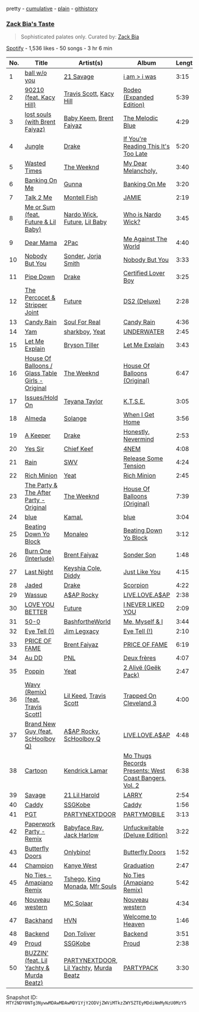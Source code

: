 pretty - [cumulative](/playlists/cumulative/37i9dQZF1DX9yqRXedvZuv.md) - [plain](/playlists/plain/37i9dQZF1DX9yqRXedvZuv) - [githistory](https://github.githistory.xyz/mackorone/spotify-playlist-archive/blob/main/playlists/plain/37i9dQZF1DX9yqRXedvZuv)

### [Zack Bia's Taste](https://open.spotify.com/playlist/37i9dQZF1DX9yqRXedvZuv)

> Sophisticated palates only\. Curated by: <a href="https://www.instagram.com/zackbia/">Zack Bia</a>

[Spotify](https://open.spotify.com/user/spotify) - 1,536 likes - 50 songs - 3 hr 6 min

| No. | Title | Artist(s) | Album | Length |
|---|---|---|---|---|
| 1 | [ball w/o you](https://open.spotify.com/track/50a8bKqlwDEqeiEknrzkTO) | [21 Savage](https://open.spotify.com/artist/1URnnhqYAYcrqrcwql10ft) | [i am > i was](https://open.spotify.com/album/007DWn799UWvfY1wwZeENR) | 3:15 |
| 2 | [90210 \(feat\. Kacy Hill\)](https://open.spotify.com/track/51EC3I1nQXpec4gDk0mQyP) | [Travis Scott](https://open.spotify.com/artist/0Y5tJX1MQlPlqiwlOH1tJY), [Kacy Hill](https://open.spotify.com/artist/4dYQmk5ma04mZ1KJ9KkAQK) | [Rodeo \(Expanded Edition\)](https://open.spotify.com/album/4PWBTB6NYSKQwfo79I3prg) | 5:39 |
| 3 | [lost souls \(with Brent Faiyaz\)](https://open.spotify.com/track/02rdXe0KhMe8p6ZHzYtuw0) | [Baby Keem](https://open.spotify.com/artist/5SXuuuRpukkTvsLuUknva1), [Brent Faiyaz](https://open.spotify.com/artist/3tlXnStJ1fFhdScmQeLpuG) | [The Melodic Blue](https://open.spotify.com/album/7n23fjZTviIUnHyvZGQjni) | 4:29 |
| 4 | [Jungle](https://open.spotify.com/track/7JXZq0JgG2zTrSOAgY8VMC) | [Drake](https://open.spotify.com/artist/3TVXtAsR1Inumwj472S9r4) | [If You're Reading This It's Too Late](https://open.spotify.com/album/0ptlfJfwGTy0Yvrk14JK1I) | 5:20 |
| 5 | [Wasted Times](https://open.spotify.com/track/7DKS0rX27cCEPsK0R6tFWS) | [The Weeknd](https://open.spotify.com/artist/1Xyo4u8uXC1ZmMpatF05PJ) | [My Dear Melancholy,](https://open.spotify.com/album/4qZBW3f2Q8y0k1A84d4iAO) | 3:40 |
| 6 | [Banking On Me](https://open.spotify.com/track/7Fege3yv4dvehB3NdRBGwI) | [Gunna](https://open.spotify.com/artist/2hlmm7s2ICUX0LVIhVFlZQ) | [Banking On Me](https://open.spotify.com/album/0J2kO9eiQauyjKyYgBFtPn) | 3:20 |
| 7 | [Talk 2 Me](https://open.spotify.com/track/6pPLhloHxLWiMlAT5Xn1gw) | [Montell Fish](https://open.spotify.com/artist/5nvWOyAkfNgVLKESq4fOj2) | [JAMIE](https://open.spotify.com/album/4StdgB0YaIYLGhhXBLuoWl) | 2:19 |
| 8 | [Me or Sum \(feat\. Future & Lil Baby\)](https://open.spotify.com/track/2HHLfzE7PkljuqyYU4vwmh) | [Nardo Wick](https://open.spotify.com/artist/0Njy6yR9LykNKYg9yE23QN), [Future](https://open.spotify.com/artist/1RyvyyTE3xzB2ZywiAwp0i), [Lil Baby](https://open.spotify.com/artist/5f7VJjfbwm532GiveGC0ZK) | [Who is Nardo Wick?](https://open.spotify.com/album/338LPt19lJ2GiGmxDSOAtR) | 3:45 |
| 9 | [Dear Mama](https://open.spotify.com/track/6tDxrq4FxEL2q15y37tXT9) | [2Pac](https://open.spotify.com/artist/1ZwdS5xdxEREPySFridCfh) | [Me Against The World](https://open.spotify.com/album/3OrucS4sHv6Bl9GS4rafEk) | 4:40 |
| 10 | [Nobody But You](https://open.spotify.com/track/6VFKuuqSbA1GpMEosUgTwQ) | [Sonder](https://open.spotify.com/artist/2ICR2m4hOBPhaYiZB3rnLW), [Jorja Smith](https://open.spotify.com/artist/1CoZyIx7UvdxT5c8UkMzHd) | [Nobody But You](https://open.spotify.com/album/0HaY1bBhaYUEXBOSva6Pf7) | 3:33 |
| 11 | [Pipe Down](https://open.spotify.com/track/11pEKMLmavDu8fxOB5QjbQ) | [Drake](https://open.spotify.com/artist/3TVXtAsR1Inumwj472S9r4) | [Certified Lover Boy](https://open.spotify.com/album/3SpBlxme9WbeQdI9kx7KAV) | 3:25 |
| 12 | [The Percocet & Stripper Joint](https://open.spotify.com/track/1yCVsVH2hQ72SxNI8QTDaB) | [Future](https://open.spotify.com/artist/1RyvyyTE3xzB2ZywiAwp0i) | [DS2 \(Deluxe\)](https://open.spotify.com/album/0fUy6IdLHDpGNwavIlhEsl) | 2:28 |
| 13 | [Candy Rain](https://open.spotify.com/track/4j1Bk0BEIGCF9hR7cSwl9d) | [Soul For Real](https://open.spotify.com/artist/296LotOmbj7eOX7r9l46fK) | [Candy Rain](https://open.spotify.com/album/0GmC4fd7RwxsFoo5Ht4nKp) | 4:36 |
| 14 | [Yam](https://open.spotify.com/track/1RE3rZvv6kImf4fIZCjs2I) | [sharkboy](https://open.spotify.com/artist/7eEiDNxx0ZlaXHkn74qOrM), [Yeat](https://open.spotify.com/artist/3qiHUAX7zY4Qnjx8TNUzVx) | [UNDERWATER](https://open.spotify.com/album/4UP2s4n7nyzHPYpNh7qfH4) | 2:45 |
| 15 | [Let Me Explain](https://open.spotify.com/track/1trZGMI2CGyVT44STkpCoN) | [Bryson Tiller](https://open.spotify.com/artist/2EMAnMvWE2eb56ToJVfCWs) | [Let Me Explain](https://open.spotify.com/album/3BjVNKsPNcmSGG5n4bHNUq) | 3:43 |
| 16 | [House Of Balloons / Glass Table Girls \- Original](https://open.spotify.com/track/2r7BPog74oaTG5shNYiUnV) | [The Weeknd](https://open.spotify.com/artist/1Xyo4u8uXC1ZmMpatF05PJ) | [House Of Balloons \(Original\)](https://open.spotify.com/album/7zCODUHkfuRxsUjtuzNqbd) | 6:47 |
| 17 | [Issues/Hold On](https://open.spotify.com/track/0bxmVPKnEopTyuMMkaTvUb) | [Teyana Taylor](https://open.spotify.com/artist/4ULO7IGI3M2bo0Ap7B9h8a) | [K.T.S.E.](https://open.spotify.com/album/0mwf6u9KVhZDCNVyIi6JuU) | 3:05 |
| 18 | [Almeda](https://open.spotify.com/track/6IAgarq2wDeYzpsY2Kx0Hw) | [Solange](https://open.spotify.com/artist/2auiVi8sUZo17dLy1HwrTU) | [When I Get Home](https://open.spotify.com/album/4WF4HvVT7VjGnVjxjoCR6w) | 3:56 |
| 19 | [A Keeper](https://open.spotify.com/track/0nAZGkBGKQCXyaoSJfRhC1) | [Drake](https://open.spotify.com/artist/3TVXtAsR1Inumwj472S9r4) | [Honestly, Nevermind](https://open.spotify.com/album/3cf4iSSKd8ffTncbtKljXw) | 2:53 |
| 20 | [Yes Sir](https://open.spotify.com/track/3v0x0ScI9wcUlPZIdfRETf) | [Chief Keef](https://open.spotify.com/artist/15iVAtD3s3FsQR4w1v6M0P) | [4NEM](https://open.spotify.com/album/1sujvm6paInfm8fYnNdjIy) | 4:08 |
| 21 | [Rain](https://open.spotify.com/track/4G1qRhOk1YY0kewtMaCrMC) | [SWV](https://open.spotify.com/artist/2NmK5FyrQ18HOPXq1UBzqa) | [Release Some Tension](https://open.spotify.com/album/2bHrxJQDBQdvow7vktRVUj) | 4:24 |
| 22 | [Rich Minion](https://open.spotify.com/track/1JIgFmCP5OCTEGV866WP3b) | [Yeat](https://open.spotify.com/artist/3qiHUAX7zY4Qnjx8TNUzVx) | [Rich Minion](https://open.spotify.com/album/2JDTUHzxf0mkHdKxIw8Aje) | 2:45 |
| 23 | [The Party & The After Party \- Original](https://open.spotify.com/track/0GROiXm03OrMC5ltXLhGIu) | [The Weeknd](https://open.spotify.com/artist/1Xyo4u8uXC1ZmMpatF05PJ) | [House Of Balloons \(Original\)](https://open.spotify.com/album/7zCODUHkfuRxsUjtuzNqbd) | 7:39 |
| 24 | [blue](https://open.spotify.com/track/7pt64sepCy5QmDrgy9wOJS) | [Kamal.](https://open.spotify.com/artist/2gIHyzlzKxntjQWf8xAGaI) | [blue](https://open.spotify.com/album/3GsV8bdcTiMKRlrRlnnHvo) | 3:04 |
| 25 | [Beating Down Yo Block](https://open.spotify.com/track/5V2p1V1ZaCJPjpcN2Nf5h2) | [Monaleo](https://open.spotify.com/artist/2sflbTtCirog5VxD6jPAfb) | [Beating Down Yo Block](https://open.spotify.com/album/28R3EJ4K1iU8aR0aoRxIzK) | 3:12 |
| 26 | [Burn One \(Interlude\)](https://open.spotify.com/track/6WgkOAIOPoumdilSCdYFPB) | [Brent Faiyaz](https://open.spotify.com/artist/3tlXnStJ1fFhdScmQeLpuG) | [Sonder Son](https://open.spotify.com/album/5Bp1EX2ypdFnJ5IUyiRl8w) | 1:48 |
| 27 | [Last Night](https://open.spotify.com/track/3Cn1FSSTXeQ7hCfrbizrD0) | [Keyshia Cole](https://open.spotify.com/artist/1vfezMIyCr4XUdYRaKIKi3), [Diddy](https://open.spotify.com/artist/59wfkuBoNyhDMQGCljbUbA) | [Just Like You](https://open.spotify.com/album/7mdy09EO4q6F9VWBtXDDjK) | 4:15 |
| 28 | [Jaded](https://open.spotify.com/track/4c2xt1trwYZpMqPWY35Xi9) | [Drake](https://open.spotify.com/artist/3TVXtAsR1Inumwj472S9r4) | [Scorpion](https://open.spotify.com/album/1ATL5GLyefJaxhQzSPVrLX) | 4:22 |
| 29 | [Wassup](https://open.spotify.com/track/1bjTEsJdDdbuA5JsdRRxhP) | [A$AP Rocky](https://open.spotify.com/artist/13ubrt8QOOCPljQ2FL1Kca) | [LIVE.LOVE.A$AP](https://open.spotify.com/album/4l6EPpP9hjQrLb8qNB9eC5) | 2:38 |
| 30 | [LOVE YOU BETTER](https://open.spotify.com/track/40zU9RnT0liuXMjornRlhn) | [Future](https://open.spotify.com/artist/1RyvyyTE3xzB2ZywiAwp0i) | [I NEVER LIKED YOU](https://open.spotify.com/album/6ViO9Wx6dWzeUq6DmGTaHl) | 2:09 |
| 31 | [50\-0](https://open.spotify.com/track/1Smhzk6DHo8aR11SkZAtEY) | [BashfortheWorld](https://open.spotify.com/artist/2304Hcgi7OV6YL5Omhx6A4) | [Me, Myself & I](https://open.spotify.com/album/3SoT68kHV9Q8Y3NR3Bo7Ok) | 3:44 |
| 32 | [Eye Tell \(!\)](https://open.spotify.com/track/2MAEd35YAuGXXCifA2M1Wz) | [Jim Legxacy](https://open.spotify.com/artist/7IrBqZo6diq3hV3GpUhrs2) | [Eye Tell \(!\)](https://open.spotify.com/album/1piNdNQfDq2mW2BiHC30by) | 2:10 |
| 33 | [PRICE OF FAME](https://open.spotify.com/track/1RR29QADKP8ygptqTDdHSH) | [Brent Faiyaz](https://open.spotify.com/artist/3tlXnStJ1fFhdScmQeLpuG) | [PRICE OF FAME](https://open.spotify.com/album/0ZPaMBoUZhJhJnJQgShm8X) | 6:19 |
| 34 | [Au DD](https://open.spotify.com/track/115Hll8WWkQLeiDyXpgr47) | [PNL](https://open.spotify.com/artist/3NH8t45zOTqzlZgBvZRjvB) | [Deux frères](https://open.spotify.com/album/0VbjQH6iXN5VdE0OX35cpD) | 4:07 |
| 35 | [Poppin](https://open.spotify.com/track/1CrTglTTE9oIA4uYoImCYG) | [Yeat](https://open.spotify.com/artist/3qiHUAX7zY4Qnjx8TNUzVx) | [2 Alivë \(Geëk Pack\)](https://open.spotify.com/album/0345WPzPBSeISh2IpIQWxT) | 2:47 |
| 36 | [Wavy \(Remix\) \[feat\. Travis Scott\]](https://open.spotify.com/track/7kRVWQ1G4o8w3ubfNW2ZHB) | [Lil Keed](https://open.spotify.com/artist/3uJx5SnOM59Li7lCxA3b29), [Travis Scott](https://open.spotify.com/artist/0Y5tJX1MQlPlqiwlOH1tJY) | [Trapped On Cleveland 3](https://open.spotify.com/album/6fEonnOwdMHNOlHTmQYPTM) | 4:00 |
| 37 | [Brand New Guy \(feat\. ScHoolboy Q\)](https://open.spotify.com/track/6haTrice1PU59Kd7esp3w1) | [A$AP Rocky](https://open.spotify.com/artist/13ubrt8QOOCPljQ2FL1Kca), [ScHoolboy Q](https://open.spotify.com/artist/5IcR3N7QB1j6KBL8eImZ8m) | [LIVE.LOVE.A$AP](https://open.spotify.com/album/4l6EPpP9hjQrLb8qNB9eC5) | 4:48 |
| 38 | [Cartoon](https://open.spotify.com/track/31Yebmn7gDvxc0yjRV8M5t) | [Kendrick Lamar](https://open.spotify.com/artist/2YZyLoL8N0Wb9xBt1NhZWg) | [Mo Thugs Records Presents: West Coast Bangers, Vol\. 2](https://open.spotify.com/album/7I4OrohyqzbTrkMCoyhBEV) | 6:38 |
| 39 | [Savage](https://open.spotify.com/track/3EkiwX3Mp9GuT9Ne4HQy4D) | [21 Lil Harold](https://open.spotify.com/artist/6X9Dt3dsZDeWzMBfekaoPB) | [LARRY](https://open.spotify.com/album/19oWyPxJTqnAQnhvzIs8CS) | 2:54 |
| 40 | [Caddy](https://open.spotify.com/track/0kTQcDTWmeSKp2EOHLK7AY) | [SSGKobe](https://open.spotify.com/artist/1NHCwCMqV9oNQJXl16IltL) | [Caddy](https://open.spotify.com/album/3Z17WkBq7D8FDqXW4NYlmy) | 1:56 |
| 41 | [PGT](https://open.spotify.com/track/0oXy3jfrkWlhw3Kklndyhn) | [PARTYNEXTDOOR](https://open.spotify.com/artist/2HPaUgqeutzr3jx5a9WyDV) | [PARTYMOBILE](https://open.spotify.com/album/7z20vHCSgu68lplj1Q976a) | 3:13 |
| 42 | [Paperwork Party \- Remix](https://open.spotify.com/track/5WOGp3E41juuRbaw4LlQZT) | [Babyface Ray](https://open.spotify.com/artist/3zZ88AwlTwfCJkowsFCvLA), [Jack Harlow](https://open.spotify.com/artist/2LIk90788K0zvyj2JJVwkJ) | [Unfuckwitable \(Deluxe Edition\)](https://open.spotify.com/album/4TZreMdjJL5LjJmK61oxG6) | 3:22 |
| 43 | [Butterfly Doors](https://open.spotify.com/track/4QbB0QbO9BtwgIGn7k9ZMI) | [Onlybino!](https://open.spotify.com/artist/2kdZj6QvBXkeo95aio52pF) | [Butterfly Doors](https://open.spotify.com/album/2xnbz07xbVryLEPAfKvv5j) | 1:52 |
| 44 | [Champion](https://open.spotify.com/track/7gXQeFv66TUng1LyjjHDvb) | [Kanye West](https://open.spotify.com/artist/5K4W6rqBFWDnAN6FQUkS6x) | [Graduation](https://open.spotify.com/album/4WNXpeZR1jc2NFgOAeyLMB) | 2:47 |
| 45 | [No Ties \- Amapiano Remix](https://open.spotify.com/track/0N3SdZTNhp0gZDCoZgiYNH) | [Tshego](https://open.spotify.com/artist/2I1KI8uFju21FNrL4zdeqY), [King Monada](https://open.spotify.com/artist/5SDXPZSEfwqvGPwqiQezOP), [Mfr Souls](https://open.spotify.com/artist/6oVuIgUWHJFOGb26gVuGsX) | [No Ties \(Amapiano Remix\)](https://open.spotify.com/album/2S7i4HxGQBN9okVs3Po1Gy) | 5:42 |
| 46 | [Nouveau western](https://open.spotify.com/track/2cK1DW6Od3BylERFN6QHqx) | [MC Solaar](https://open.spotify.com/artist/3nU8TSIICYDbUqRpJISTRE) | [Nouveau western](https://open.spotify.com/album/3MPv6sSyVnoEnsbN1By0b5) | 4:34 |
| 47 | [Backhand](https://open.spotify.com/track/2Ud9396nsChHWRJ88De6mJ) | [HVN](https://open.spotify.com/artist/61GrWHOtJOXpqQjibezT8i) | [Welcome to Heaven](https://open.spotify.com/album/70W7Bb4eXlfcKY0s0vnZxD) | 1:46 |
| 48 | [Backend](https://open.spotify.com/track/4YQSpaf4dVmwB4PAb8kDU6) | [Don Toliver](https://open.spotify.com/artist/4Gso3d4CscCijv0lmajZWs) | [Backend](https://open.spotify.com/album/0JoNVaga3yMJLnBJPuoI7Z) | 3:51 |
| 49 | [Proud](https://open.spotify.com/track/6QnmXF5D5CH0WM9F7Nz3xt) | [SSGKobe](https://open.spotify.com/artist/1NHCwCMqV9oNQJXl16IltL) | [Proud](https://open.spotify.com/album/2gWZLUStRmDNXSq8oHA3z0) | 2:38 |
| 50 | [BUZZIN' \(feat\. Lil Yachty & Murda Beatz\)](https://open.spotify.com/track/3PIRRhdrbPdwXXXQmZgjMn) | [PARTYNEXTDOOR](https://open.spotify.com/artist/2HPaUgqeutzr3jx5a9WyDV), [Lil Yachty](https://open.spotify.com/artist/6icQOAFXDZKsumw3YXyusw), [Murda Beatz](https://open.spotify.com/artist/3CbYyyd8wH3RT6t0jwpdzC) | [PARTYPACK](https://open.spotify.com/album/1ZJpGFHYQSTDTIk6bzo5sh) | 3:30 |

Snapshot ID: `MTY2NDY0NTg3NywwMDAwMDAwMDY1YjY2ODVjZWViMTkzZWY5ZTEyMDdiNmMyNzU0MzY5`
